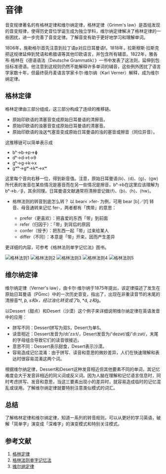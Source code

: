 # 音律

音变规律著名的有格林定律和维尔纳定律，格林定律（Grimm's law）是首组发现的音变规律，使得历史音位学诞生成为独立学科，维尔纳定律解决了格林定律的一些困扰，进一步完善​了音变定律。了解音变有助于更好地学习和理解单词。

1806年，施勒格尔首先注意到拉丁语p对应日耳曼语f。1818年，拉斯穆斯·拉斯克把这规律延伸到梵语和希腊语等其他印欧语言，并包含所有辅音。1822年，雅各布·格林在《德语语法（Deutsche Grammatik）》一书中发表了这法则，延伸到包括标准德语。他注意到这规则仍然不能解释许多单词的辅音，这些例外困扰了语言学家数十年，但最终获丹麦语言学家卡尔·维尔纳（Karl Verner）解释，成为维尔纳定律。

## 格林定律

格林定律由三部分组成，这三部分构成了连续的推移链。

* 原始印欧语的清塞音变成原始日耳曼语的清擦音。
* 原始印欧语的浊塞音变成原始日耳曼语的清塞音。
* 原始印欧语的浊送气塞音变成原始日耳曼语的浊的塞音或擦音（同位异音）。

这推移链可以简单表示成

* bʰ→b→p→ɸ
* dʰ→d→t→θ
* gʰ→g→k→x
* gʷʰ→gʷ→kʷ→xʷ

这里每个音向右移一位，得到新音值。注意，原始日耳曼语⟨b⟩、⟨d⟩、⟨g⟩、⟨gw⟩所代表的发音在某些情况是塞音而在另一些情况是擦音，bʰ→b在这里应该理解为bʰ→b／β，其余同理。日耳曼语文献通常将清擦音记做⟨f⟩、⟨þ⟩、⟨h⟩、⟨hw⟩。

* 格林法则的转音到底怎么转？
以 bear< >fer- 为例，可用 bear [b]／[f] 转音、母音通转来记忆 fer-，两者都有「携带」的意思：

  * prefer（更喜欢）：把喜爱的东西「带」到前面
  * refer（归因于）：「带」到背后的原因
  * confer（授予）：把东西一起「带」过来给某人
  * differ（不同）：本意是「带」开来，因而产生差异

更详细的内容，可参考《格林法则单字记忆法》图书。

<img src="../../../images/Green1.jpg" alt="格林法则1"/>
<img src="../../../images/Green2.jpg" alt="格林法则2"/>
<img src="../../../images/Green3.jpg" alt="格林法则3"/>
<img src="../../../images/Green4.jpg" alt="格林法则4"/>
<img src="../../../images/Green5.jpg" alt="格林法则5"/>

## 维尔纳定律

维尔纳定律（Verner's law），由卡尔·维尔纳于1875年提出，该定律描述了发生在原始日耳曼语（PGmc）中的一次历史音变，指出了，出现在非重读音节的末尾的清擦音*f, *þ, *s和*x，经过浊化转变成了*b, *d, *z和*g。

以Dessert（甜点）和Desert（沙漠）这个例子来详细说明维尔纳定律在英语发音中的应用：

* 拼写不同：Dessert拼写为双S，Desert为单S。
* 读音相近：Dessert发音为/dɪ'zɜ:t/，Desert发音为/'dezət/或/'di:zət/，末尾的字母组合导致它们的读音很接近。
* 意思不同：Dessert表示甜食，Desert表示沙漠。
* 容易造成记忆混淆：由于拼写、读音和意思的微妙差异，人们在快速理解和表达时很容易混淆这两个词。

根据维尔纳定律，Dessert和Desert这种发音相近但其他要素不同的单词，其记忆难度会大于发音非相近的同义词或反义词。因为人脑在理解和记忆语言信息时，同时考虑拼写、发音和意思，当这三要素出现小的差异时，就容易造成临时的记忆混乱或误用。了解维尔纳定律就要特别注意类似模式的词汇。

## 总结

了解格林定律和维尔纳定律，知道一系列的转音规则，可以从更好的学习英语，破解「简单字」演变成「深难字」的演变模式和特别关注模式。

## 参考文献

1. [格林定律](https://zh.wikipedia.org/wiki/格林定律)
2. [格林法则单字记忆法](http://product.dangdang.com/1551456933.html)
3. [维尔纳定律](https://zh.wikipedia.org/wiki/维尔纳定律)
